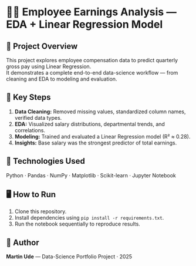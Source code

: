 # 👩‍💼 Employee Earnings Analysis — EDA + Linear Regression Model

## 📘 Project Overview
This project explores employee compensation data to predict quarterly gross pay using Linear Regression.  
It demonstrates a complete end-to-end data-science workflow — from cleaning and EDA to modeling and evaluation.

## 🧩 Key Steps
1. **Data Cleaning:** Removed missing values, standardized column names, verified data types.  
2. **EDA:** Visualized salary distributions, departmental trends, and correlations.  
3. **Modeling:** Trained and evaluated a Linear Regression model (R² ≈ 0.28).  
4. **Insights:** Base salary was the strongest predictor of total earnings.

## 🧠 Technologies Used
Python · Pandas · NumPy · Matplotlib · Scikit-learn · Jupyter Notebook

## 🖥️ How to Run
1. Clone this repository.  
2. Install dependencies using `pip install -r requirements.txt`.  
3. Run the notebook sequentially to reproduce results.

## 🪪 Author
**Martin Ude** — Data-Science Portfolio Project · 2025
